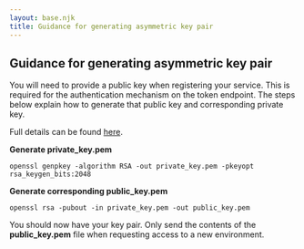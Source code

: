 ```yaml
---
layout: base.njk
title: Guidance for generating asymmetric key pair
---
```


## Guidance for generating asymmetric key pair

 You will need to provide a public key when registering your service. This is required for the authentication mechanism on the token endpoint. The steps below explain how to generate that public key and corresponding private key. 

 Full details can be found [here](https://en.wikibooks.org/wiki/Cryptography/Generate_a_keypair_using_OpenSSL).

 **Generate private_key.pem**

 ```openssl genpkey -algorithm RSA -out private_key.pem -pkeyopt rsa_keygen_bits:2048``` 

 **Generate corresponding public_key.pem**

 ```openssl rsa -pubout -in private_key.pem -out public_key.pem```

 You should now have your key pair. Only send the contents of the **public_key.pem** file when requesting access to a new environment.